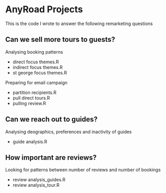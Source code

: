 # AnyRoad Projects
This is the code I wrote to answer the following remarketing questions

## Can we sell more tours to guests?
Analysing booking patterns

* direct focus themes.R
* indirect focus themes.R
* st george focus themes.R

Preparing for email campaign

* partition recipients.R
* pull direct tours.R
* pulling review.R

## Can we reach out to guides?
Analysing deographics, preferences and inactivity of guides

* guide analysis.R

## How important are reviews?
Looking for patterns between number of reviews and number of bookings

* review analysis_guides.R
* review analysis_tour.R